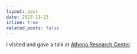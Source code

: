 ```yaml
---
layout: post
date: 2023-11-23
inline: true
related_posts: false
---
```


I visited and gave a talk at [Athena Research Center](https://www.athenarc.gr/en/home).

